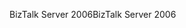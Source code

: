 <span data-ttu-id="2f7f1-101">BizTalk Server 2006</span><span class="sxs-lookup"><span data-stu-id="2f7f1-101">BizTalk Server 2006</span></span>